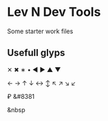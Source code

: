 # Lev N Dev Tools

Some starter work files

## Usefull glyps

✕ ✖ ∗ • ◀ ▶ ▲ ▼

← → ↑ ↓ ↔ ↕ ↖ ↗ ↘ ↙

₽ &#8381

&nbsp 

&#32;